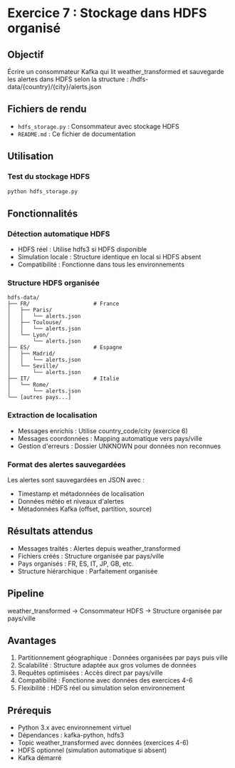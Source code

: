 # Exercice 7 : Stockage dans HDFS organisé

## Objectif
Écrire un consommateur Kafka qui lit weather_transformed et sauvegarde les alertes dans HDFS selon la structure : /hdfs-data/{country}/{city}/alerts.json

## Fichiers de rendu
- `hdfs_storage.py` : Consommateur avec stockage HDFS
- `README.md` : Ce fichier de documentation

## Utilisation

### Test du stockage HDFS
```bash
python hdfs_storage.py
```

## Fonctionnalités

### Détection automatique HDFS
- HDFS réel : Utilise hdfs3 si HDFS disponible
- Simulation locale : Structure identique en local si HDFS absent
- Compatibilité : Fonctionne dans tous les environnements

### Structure HDFS organisée
```
hdfs-data/
├── FR/                    # France
│   ├── Paris/
│   │   └── alerts.json
│   ├── Toulouse/
│   │   └── alerts.json
│   └── Lyon/
│       └── alerts.json
├── ES/                    # Espagne
│   ├── Madrid/
│   │   └── alerts.json
│   └── Seville/
│       └── alerts.json
├── IT/                    # Italie
│   └── Rome/
│       └── alerts.json
└── [autres pays...]
```

### Extraction de localisation
- Messages enrichis : Utilise country_code/city (exercice 6)
- Messages coordonnées : Mapping automatique vers pays/ville
- Gestion d'erreurs : Dossier UNKNOWN pour données non reconnues

### Format des alertes sauvegardées
Les alertes sont sauvegardées en JSON avec :
- Timestamp et métadonnées de localisation
- Données météo et niveaux d'alertes
- Métadonnées Kafka (offset, partition, source)

## Résultats attendus
- Messages traités : Alertes depuis weather_transformed
- Fichiers créés : Structure organisée par pays/ville
- Pays organisés : FR, ES, IT, JP, GB, etc.
- Structure hiérarchique : Parfaitement organisée

## Pipeline
weather_transformed → Consommateur HDFS → Structure organisée par pays/ville

## Avantages
1. Partitionnement géographique : Données organisées par pays puis ville
2. Scalabilité : Structure adaptée aux gros volumes de données
3. Requêtes optimisées : Accès direct par pays/ville
4. Compatibilité : Fonctionne avec données des exercices 4-6
5. Flexibilité : HDFS réel ou simulation selon environnement

## Prérequis
- Python 3.x avec environnement virtuel
- Dépendances : kafka-python, hdfs3
- Topic weather_transformed avec données (exercices 4-6)
- HDFS optionnel (simulation automatique si absent)
- Kafka démarré